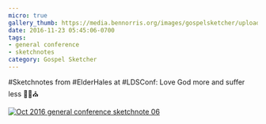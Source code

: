 ```yaml
---
micro: true
gallery_thumb: https://media.bennorris.org/images/gospelsketcher/uploads/2018/733e04a877.jpg
date: 2016-11-23 05:45:06-0700
tags:
- general conference
- sketchnotes
category: Gospel Sketcher
---
```


#Sketchnotes from #ElderHales at #LDSConf: Love God more and suffer less ✍🏼⛪️

[![Oct 2016 general conference sketchnote 06](https://media.bennorris.org/images/gospelsketcher/uploads/2018/733e04a877.jpg)](https://media.bennorris.org/images/gospelsketcher/uploads/2018/733e04a877.jpg)